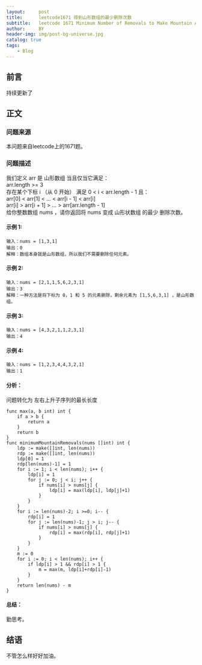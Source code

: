 ```yaml
---
layout:     post
title:      leetcode1671 得到山形数组的最少删除次数
subtitle:   leetcode 1671 Minimum Number of Removals to Make Mountain Array
author:     BY
header-img: img/post-bg-universe.jpg
catalog: true
tags:
    - Blog
---
```



## 前言

持续更新了

## 正文

### 问题来源

本问题来自leetcode上的1671题。    

### 问题描述

我们定义 arr 是 山形数组 当且仅当它满足：  
arr.length >= 3  
存在某个下标 i （从 0 开始） 满足 0 < i < arr.length - 1 且：  
arr[0] < arr[1] < ... < arr[i - 1] < arr[i]  
arr[i] > arr[i + 1] > ... > arr[arr.length - 1]  
给你整数数组 nums​ ，请你返回将 nums 变成 山形状数组 的​ 最少 删除次数。     

#### 示例 1:
```
输入：nums = [1,3,1]
输出：0
解释：数组本身就是山形数组，所以我们不需要删除任何元素。
```

#### 示例 2:
```
输入：nums = [2,1,1,5,6,2,3,1]
输出：3
解释：一种方法是将下标为 0，1 和 5 的元素删除，剩余元素为 [1,5,6,3,1] ，是山形数组。
```

#### 示例 3:
```
输入：nums = [4,3,2,1,1,2,3,1]
输出：4
```

#### 示例 4:
```
输入：nums = [1,2,3,4,4,3,2,1]
输出：1
```

#### 分析：  
问题转化为 左右上升子序列的最长长度
```
func max(a, b int) int {
    if a > b {
        return a
    }
    return b
}
func minimumMountainRemovals(nums []int) int {
    ldp := make([]int, len(nums))
    rdp := make([]int, len(nums))
    ldp[0] = 1
    rdp[len(nums)-1] = 1
    for i := 1; i < len(nums); i++ {
        ldp[i] = 1
        for j := 0; j < i; j++ {
            if nums[i] > nums[j] {
                ldp[i] = max(ldp[i], ldp[j]+1)
            }
        }
    }
    for i := len(nums)-2; i >=0; i-- {
        rdp[i] = 1
        for j := len(nums)-1; j > i; j-- {
            if nums[i] > nums[j] {
                rdp[i] = max(rdp[i], rdp[j]+1)
            }
        }
    }
    m := 0
    for i := 0; i < len(nums); i++ {
        if ldp[i] > 1 && rdp[i] > 1 {
            m = max(m, ldp[i]+rdp[i]-1)
        }
    }
    return len(nums) - m
}
```

#### 总结：
勤思考。  

## 结语
不管怎么样好好加油。
